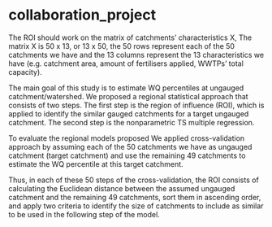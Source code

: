 # collaboration_project

The ROI should work on the matrix of catchments’ characteristics X, The matrix X is 50 x 13, or 13 x 50, the 50 rows represent each of the 50 catchments we have and the 13 columns represent the 13 characteristics we have (e.g. catchment area, amount of fertilisers applied, WWTPs’ total capacity). 


The main goal of this study is to estimate WQ percentiles at ungauged catchment/watershed. We proposed a regional statistical approach that consists of two steps. The first step is the region of influence (ROI), which is applied to identify the similar gauged catchments for a target ungauged catchment.  The second step is the nonparametric TS multiple regression.

To evaluate the regional models proposed We applied cross-validation approach by assuming each of the 50 catchments we have as ungauged catchment (target catchment) and use the remaining 49 catchments to estimate the WQ percentile at this target catchment.

Thus, in each of these 50 steps of the cross-validation, the ROI consists of calculating the Euclidean distance between the assumed ungauged catchment and the remaining 49 catchments, sort them in ascending order, and apply two criteria to identify the size of catchments to include as similar to be used in the following step of the model.
